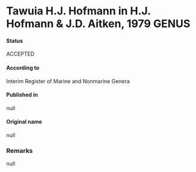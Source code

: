 # Tawuia H.J. Hofmann in H.J. Hofmann & J.D. Aitken, 1979 GENUS

#### Status
ACCEPTED

#### According to
Interim Register of Marine and Nonmarine Genera

#### Published in
null

#### Original name
null

### Remarks
null